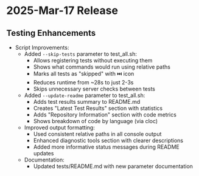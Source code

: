 # 2025-Mar-17 Release

## Testing Enhancements

- Script Improvements:
  - Added `--skip-tests` parameter to test_all.sh:
    - Allows registering tests without executing them
    - Shows what commands would run using relative paths
    - Marks all tests as "skipped" with ⏭️ icon
    - Reduces runtime from ~28s to just 2-3s
    - Skips unnecessary server checks between tests
  - Added `--update-readme` parameter to test_all.sh:
    - Adds test results summary to README.md
    - Creates "Latest Test Results" section with statistics
    - Adds "Repository Information" section with code metrics
    - Shows breakdown of code by language (via cloc)
  - Improved output formatting:
    - Used consistent relative paths in all console output
    - Enhanced diagnostic tools section with clearer descriptions
    - Added more informative status messages during README updates
  - Documentation:
    - Updated tests/README.md with new parameter documentation